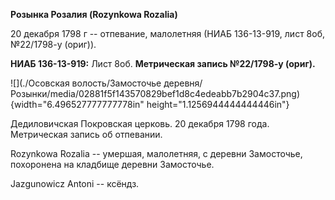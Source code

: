 **Розынка Розалия (Rozynkowa Rozalia)**

20 декабря 1798 г -- отпевание, малолетняя (НИАБ 136-13-919, лист 8об,
№22/1798-у (ориг)).

**НИАБ 136-13-919:** Лист 8об. **Метрическая запись №22/1798-у (ориг).**

![](./Осовская волость/Замосточье деревня/Розынки/media/02881f5f143570829bef1d8c4edeabb7b2904c37.png){width="6.496527777777778in"
height="1.1256944444444446in"}

Дедиловичская Покровская церковь. 20 декабря 1798 года. Метрическая
запись об отпевании.

Rozynkowa Rozalia -- умершая, малолетняя, с деревни Замосточье,
похоронена на кладбище деревни Замосточье.

Jazgunowicz Antoni -- ксёндз.
